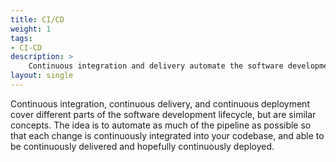```yaml
---
title: CI/CD
weight: 1
tags:
- CI-CD
description: >
    Continuous integration and delivery automate the software development lifecycle as much as possible.
layout: single
---
```


Continuous integration, continuous delivery, and continuous deployment cover different parts of the software development lifecycle, but are similar concepts. The idea is to automate as much of the pipeline as possible so that each change is continuously integrated into your codebase, and able to be continuously delivered and hopefully continuously deployed.